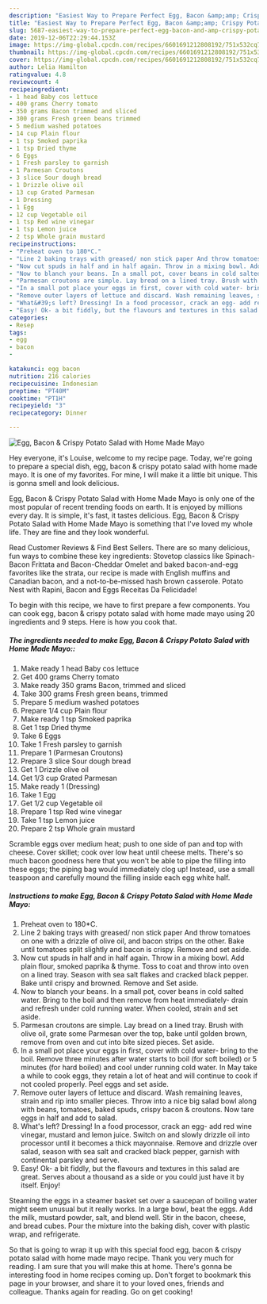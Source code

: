 ```yaml
---
description: "Easiest Way to Prepare Perfect Egg, Bacon &amp;amp; Crispy Potato Salad with Home Made Mayo"
title: "Easiest Way to Prepare Perfect Egg, Bacon &amp;amp; Crispy Potato Salad with Home Made Mayo"
slug: 5687-easiest-way-to-prepare-perfect-egg-bacon-and-amp-crispy-potato-salad-with-home-made-mayo
date: 2019-12-06T22:29:44.153Z
image: https://img-global.cpcdn.com/recipes/6601691212808192/751x532cq70/egg-bacon-crispy-potato-salad-with-home-made-mayo-recipe-main-photo.jpg
thumbnail: https://img-global.cpcdn.com/recipes/6601691212808192/751x532cq70/egg-bacon-crispy-potato-salad-with-home-made-mayo-recipe-main-photo.jpg
cover: https://img-global.cpcdn.com/recipes/6601691212808192/751x532cq70/egg-bacon-crispy-potato-salad-with-home-made-mayo-recipe-main-photo.jpg
author: Lelia Hamilton
ratingvalue: 4.8
reviewcount: 4
recipeingredient:
- 1 head Baby cos lettuce
- 400 grams Cherry tomato
- 350 grams Bacon trimmed and sliced
- 300 grams Fresh green beans trimmed
- 5 medium washed potatoes
- 14 cup Plain flour
- 1 tsp Smoked paprika
- 1 tsp Dried thyme
- 6 Eggs
- 1 Fresh parsley to garnish
- 1 Parmesan Croutons
- 3 slice Sour dough bread
- 1 Drizzle olive oil
- 13 cup Grated Parmesan
- 1 Dressing
- 1 Egg
- 12 cup Vegetable oil
- 1 tsp Red wine vinegar
- 1 tsp Lemon juice
- 2 tsp Whole grain mustard
recipeinstructions:
- "Preheat oven to 180*C."
- "Line 2 baking trays with greased/ non stick paper And throw tomatoes on one with a drizzle of olive oil, and bacon strips on the other. Bake until tomatoes split slightly and bacon is crispy. Remove and set aside."
- "Now cut spuds in half and in half again. Throw in a mixing bowl. Add plain flour, smoked paprika &amp; thyme. Toss to coat and throw into oven on a lined tray. Season with sea salt flakes and cracked black pepper. Bake until crispy and browned. Remove and Set aside."
- "Now to blanch your beans. In a small pot, cover beans in cold salted water. Bring to the boil and then remove from heat immediately- drain and refresh under cold running water. When cooled, strain and set aside."
- "Parmesan croutons are simple. Lay bread on a lined tray. Brush with olive oil, grate some Parmesan over the top, bake until golden brown, remove from oven and cut into bite sized pieces. Set aside."
- "In a small pot place your eggs in first, cover with cold water- bring to the boil. Remove three minutes after water starts to boil (for soft boiled) or 5 minutes (for hard boiled) and cool under running cold water. In May take a while to cook eggs, they retain a lot of heat and will continue to cook if not cooled properly. Peel eggs and set aside."
- "Remove outer layers of lettuce and discard. Wash remaining leaves, strain and rip into smaller pieces. Throw into a nice big salad bowl along with beans, tomatoes, baked spuds, crispy bacon &amp; croutons. Now tare eggs in half and add to salad."
- "What&#39;s left? Dressing! In a food processor, crack an egg- add red wine vinegar, mustard and lemon juice. Switch on and slowly drizzle oil into processor until it becomes a thick mayonnaise. Remove and drizzle over salad, season with sea salt and cracked black pepper, garnish with continental parsley and serve."
- "Easy! Ok- a bit fiddly, but the flavours and textures in this salad are great. Serves about a thousand as a side or you could just have it by itself. Enjoy!"
categories:
- Resep
tags:
- egg
- bacon
- 

katakunci: egg bacon 
nutrition: 216 calories
recipecuisine: Indonesian
preptime: "PT40M"
cooktime: "PT1H"
recipeyield: "3"
recipecategory: Dinner

---
```



![Egg, Bacon &amp; Crispy Potato Salad with Home Made Mayo](https://img-global.cpcdn.com/recipes/6601691212808192/751x532cq70/egg-bacon-crispy-potato-salad-with-home-made-mayo-recipe-main-photo.jpg)

Hey everyone, it's Louise, welcome to my recipe page. Today, we're going to prepare a special dish, egg, bacon &amp; crispy potato salad with home made mayo. It is one of my favorites. For mine, I will make it a little bit unique. This is gonna smell and look delicious.

Egg, Bacon &amp; Crispy Potato Salad with Home Made Mayo is only one of the most popular of recent trending foods on earth. It is enjoyed by millions every day. It is simple, it's fast, it tastes delicious. Egg, Bacon &amp; Crispy Potato Salad with Home Made Mayo is something that I've loved my whole life. They are fine and they look wonderful.

Read Customer Reviews &amp; Find Best Sellers. There are so many delicious, fun ways to combine these key ingredients: Stovetop classics like Spinach-Bacon Frittata and Bacon-Cheddar Omelet and baked bacon-and-egg favorites like the strata, our recipe is made with English muffins and Canadian bacon, and a not-to-be-missed hash brown casserole. Potato Nest with Rapini, Bacon and Eggs Receitas Da Felicidade!


To begin with this recipe, we have to first prepare a few components. You can cook egg, bacon &amp; crispy potato salad with home made mayo using 20 ingredients and 9 steps. Here is how you cook that.

##### The ingredients needed to make Egg, Bacon &amp; Crispy Potato Salad with Home Made Mayo::

1. Make ready 1 head Baby cos lettuce
1. Get 400 grams Cherry tomato
1. Make ready 350 grams Bacon, trimmed and sliced
1. Take 300 grams Fresh green beans, trimmed
1. Prepare 5 medium washed potatoes
1. Prepare 1/4 cup Plain flour
1. Make ready 1 tsp Smoked paprika
1. Get 1 tsp Dried thyme
1. Take 6 Eggs
1. Take 1 Fresh parsley to garnish
1. Prepare 1 (Parmesan Croutons)
1. Prepare 3 slice Sour dough bread
1. Get 1 Drizzle olive oil
1. Get 1/3 cup Grated Parmesan
1. Make ready 1 (Dressing)
1. Take 1 Egg
1. Get 1/2 cup Vegetable oil
1. Prepare 1 tsp Red wine vinegar
1. Take 1 tsp Lemon juice
1. Prepare 2 tsp Whole grain mustard


Scramble eggs over medium heat; push to one side of pan and top with cheese. Cover skillet; cook over low heat until cheese melts. There&#39;s so much bacon goodness here that you won&#39;t be able to pipe the filling into these eggs; the piping bag would immediately clog up! Instead, use a small teaspoon and carefully mound the filling inside each egg white half. 

##### Instructions to make Egg, Bacon &amp; Crispy Potato Salad with Home Made Mayo:

1. Preheat oven to 180*C.
1. Line 2 baking trays with greased/ non stick paper
And throw tomatoes on one with a drizzle of olive oil, and bacon strips on the other. Bake until tomatoes split slightly and bacon is crispy. Remove and set aside.
1. Now cut spuds in half and in half again. Throw in a mixing bowl. Add plain flour, smoked paprika &amp; thyme. Toss to coat and throw into oven on a lined tray. Season with sea salt flakes and cracked black pepper. Bake until crispy and browned. Remove and Set aside.
1. Now to blanch your beans. In a small pot, cover beans in cold salted water. Bring to the boil and then remove from heat immediately- drain and refresh under cold running water. When cooled, strain and set aside.
1. Parmesan croutons are simple. Lay bread on a lined tray. Brush with olive oil, grate some Parmesan over the top, bake until golden brown, remove from oven and cut into bite sized pieces.
Set aside.
1. In a small pot place your eggs in first, cover with cold water- bring to the boil. Remove three minutes after water starts to boil (for soft boiled) or 5 minutes (for hard boiled) and cool under running cold water. In May take a while to cook eggs, they retain a lot of heat and will continue to cook if not cooled properly. Peel eggs and set aside.
1. Remove outer layers of lettuce and discard. Wash remaining leaves, strain and rip into smaller pieces. Throw into a nice big salad bowl along with beans, tomatoes, baked spuds, crispy bacon &amp; croutons. Now tare eggs in half and add to salad.
1. What&#39;s left? Dressing!
In a food processor, crack an egg- add red wine vinegar, mustard and lemon juice. Switch on and slowly drizzle oil into processor until it becomes a thick mayonnaise. Remove and drizzle over salad, season with sea salt and cracked black pepper, garnish with continental parsley and serve.
1. Easy! Ok- a bit fiddly, but the flavours and textures in this salad are great. Serves about a thousand as a side or you could just have it by itself. Enjoy!


Steaming the eggs in a steamer basket set over a saucepan of boiling water might seem unusual but it really works. In a large bowl, beat the eggs. Add the milk, mustard powder, salt, and blend well. Stir in the bacon, cheese, and bread cubes. Pour the mixture into the baking dish, cover with plastic wrap, and refrigerate. 

So that is going to wrap it up with this special food egg, bacon &amp; crispy potato salad with home made mayo recipe. Thank you very much for reading. I am sure that you will make this at home. There's gonna be interesting food in home recipes coming up. Don't forget to bookmark this page in your browser, and share it to your loved ones, friends and colleague. Thanks again for reading. Go on get cooking!
